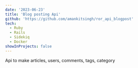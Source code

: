 ```yaml
---
date: '2023-06-23'
title: 'Blog posting Api'
github: 'https://github.com/amankitsingh/ror_api_blogpost'
tech:
  - Ruby
  - Rails
  - Sidekiq
  - Docker
showInProjects: false
---
```


Api to make articles, users, comments, tags, category
